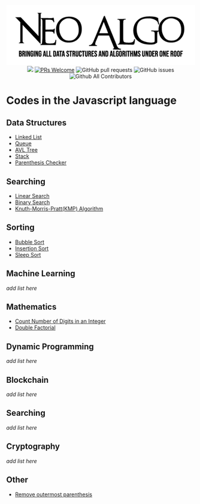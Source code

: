 <p align="center">
    <img src="../img/neo_algo.png"><br>
    <img src="https://img.shields.io/github/license/tesseractcoding/neoalgo?style=flat">
    <a href="http://makeapullrequest.com" target="_blank"><img src="https://img.shields.io/badge/PRs-welcome-brightgreen.svg?style=flat" alt="PRs Welcome"></a>
    <img alt="GitHub pull requests" src="https://img.shields.io/github/issues-pr/tesseractcoding/neoalgo">
    <img alt="GitHub issues" src="https://img.shields.io/github/issues/tesseractcoding/neoalgo">
    <img alt="Github All Contributors" src="https://img.shields.io/github/all-contributors/tesseractcoding/neoalgo">
</p>

# Codes in the Javascript language

## Data Structures

- [Linked List](./ds/LinkedList.js)
- [Queue](./ds/Queue.js)
- [AVL Tree](./ds/AVLTree.js)
- [Stack](./ds/Stack.js)
- [Parenthesis Checker](./ds/Parenthesis_Checker.js)

## Searching

- [Linear Search](./search/linear_search.js)
- [Binary Search](./search/binary_search.js)
- [Knuth-Morris-Pratt(KMP) Algorithm](./search/KMPalgorithm.js)

## Sorting

- [Bubble Sort](./sort/BubbleSort.js)
- [Insertion Sort](./sort/insertion_sort.js)
- [Sleep Sort](./sort/sleepSort.js)

## Machine Learning

_add list here_

## Mathematics

- [Count Number of Digits in an Integer](./math/CountDigits_Integer.js)
- [Double Factorial](./math/DoubleFactorial.js)

## Dynamic Programming

_add list here_

## Blockchain

_add list here_

## Searching

_add list here_

## Cryptography

_add list here_

## Other

- [Remove outermost parenthesis](other/RemoveOuterParenthesis.js)
